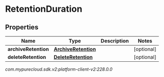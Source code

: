 # RetentionDuration


## Properties

| Name | Type | Description | Notes |
| ------------ | ------------- | ------------- | ------------- |
| **archiveRetention** | [**ArchiveRetention**](ArchiveRetention) |  |  [optional] |
| **deleteRetention** | [**DeleteRetention**](DeleteRetention) |  |  [optional] |




_com.mypurecloud.sdk.v2:platform-client-v2:228.0.0_
